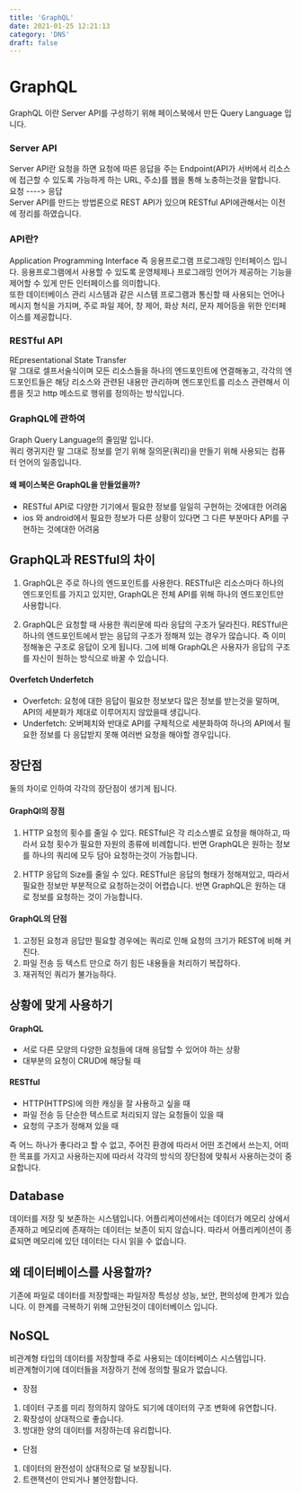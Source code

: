 ```yaml
---
title: 'GraphQL'
date: 2021-01-25 12:21:13
category: 'DNS'
draft: false
---
```


# GraphQL

GraphQL 이란 Server API를 구성하기 위해 페이스북에서 만든 Query Language 입니다.

### Server API

Server API란 요청을 하면 요청에 따른 응답을 주는 Endpoint(API가 서버에서 리소스에 접근할 수 있도록 가능하게 하는 URL, 주소)를 웹을 통해 노충하는것을 말합니다.  
요청 ----> 응답  
Server API를 만드는 방법론으로 REST API가 있으며 RESTful API에관해서는 이전에 정리를 하였습니다.

### API란?

Application Programming Interface 즉 응용프로그램 프로그래밍 인터페이스 입니다.
응용프로그램에서 사용할 수 있도록 운영체제나 프로그래밍 언어가 제공하는 기능을 제어할 수 있게 만든 인터페이스를 의미합니다.  
또한 데이터베이스 관리 시스템과 같은 시스템 프로그램과 통신할 때 사용되는 언어나 메시지 형식을 가지며,
주로 파일 제어, 창 제어, 화상 처리, 문자 제어등을 위한 인터페이스를 제공합니다.

### RESTful API

REpresentational State Transfer  
말 그대로 셀프서술식이며 모든 리소스들을 하나의 엔드포인트에 연결해놓고, 각각의 엔드포인트들은 해당 리소스와 관련된 내용만 관리하며
엔드포인트를 리소스 관련해서 이름을 짓고 http 메소드로 행위를 정의하는 방식입니다.

### GraphQL에 관하여

Graph Query Language의 줄임말 입니다.  
쿼리 랭귀지란 말 그대로 정보를 얻기 위해 질의문(쿼리)을 만들기 위해 사용되는 컴퓨터 언어의 일종입니다.

#### 왜 페이스북은 GraphQL을 만들었을까?

- RESTful API로 다양한 기기에서 필요한 정보를 일일히 구현하는 것에대한 어려움
- ios 와 android에서 필요한 정보가 다른 상황이 있다면 그 다른 부분마다 API를 구현하는 것에대한 어려움

## GraphQL과 RESTful의 차이

1. GraphQL은 주로 하나의 엔드포인트를 사용한다.
   RESTful은 리소스마다 하나의 엔드포인트를 가지고 있지만, GraphQL은 전체 API를 위해 하나의 엔드포인트만 사용합니다.

2. GraphQL은 요청할 때 사용한 쿼리문에 따라 응답의 구조가 달라진다.
   RESTful은 하나의 엔드포인트에서 받는 응답의 구조가 정해져 있는 경우가 많습니다. 즉 이미 정해놓은 구조로 응답이 오게 됩니다.
   그에 비해 GraphQL은 사용자가 응답의 구조를 자신이 원하는 방식으로 바꿀 수 있습니다.

#### Overfetch Underfetch

- Overfetch: 요청에 대한 응답이 필요한 정보보다 많은 정보를 받는것을 말하며, API의 세분화가 제대로 이루어지지 않았을때 생깁니다.
- Underfetch: 오버페치와 반대로 API를 구체적으로 세분화하여 하나의 API에서 필요한 정보를 다 응답받지 못해 여러번 요청을 해야할 경우입니다.

## 장단점

둘의 차이로 인하여 각각의 장단점이 생기게 됩니다.

#### GraphQl의 장점

1. HTTP 요청의 횟수를 줄일 수 있다.
   RESTful은 각 리소스별로 요청을 해야하고, 따라서 요청 횟수가 필요한 자원의 종류에 비례합니다.
   반면 GraphQL은 원하는 정보를 하나의 쿼리에 모두 담아 요청하는것이 가능합니다.

2. HTTP 응답의 Size를 줄일 수 있다.
   RESTful은 응답의 형태가 정해져있고, 따라서 필요한 정보만 부분적으로 요청하는것이 어렵습니다.
   반면 GraphQL은 원하는 대로 정보를 요청하는 것이 가능합니다.

#### GraphQL의 단점

1. 고정된 요청과 응답만 필요할 경우에는 쿼리로 인해 요청의 크기가 REST에 비해 커진다.
2. 파일 전송 등 텍스트 만으로 하기 힘든 내용들을 처리하기 복잡하다.
3. 재귀적인 쿼리가 불가능하다.

## 상황에 맞게 사용하기

#### GraphQL

- 서로 다른 모양의 다양한 요청들에 대해 응답할 수 있어야 하는 상황
- 대부분의 요청이 CRUD에 해당될 때

#### RESTful

- HTTP(HTTPS)에 의한 캐싱을 잘 사용하고 싶을 때
- 파일 전송 등 단순한 텍스트로 처리되지 않는 요청들이 있을 때
- 요청의 구조가 정해져 있을 때

즉 어느 하나가 좋다라고 할 수 없고, 주어진 환경에 따라서 어떤 조건에서 쓰는지, 어떠한 목표를 가지고 사용하는지에 따라서
각각의 방식의 장단점에 맞춰서 사용하는것이 중요합니다.

## Database

데이터를 저장 및 보존하는 시스템입니다.
어플리케이션에서는 데이터가 메모리 상에서 존재하고 메모리에 존재하는 데이터는 보존이 되지 않습니다.
따라서 어플리케이션이 종료되면 메모리에 있던 데이터는 다시 읽을 수 없습니다.

## 왜 데이터베이스를 사용할까?

기존에 파일로 데이터를 저장할때는 파일저장 특성상 성능, 보안, 편의성에 한계가 있습니다.
이 한계를 극복하기 위해 고안된것이 데이터베이스 입니다.

## NoSQL

비관계형 타입의 데이터를 저장할때 주로 사용되는 데이터베이스 시스템입니다.  
비관계형이기에 데이터들을 저장하기 전에 정의할 필요가 없습니다.

- 장점

1. 데이터 구조를 미리 정의하지 않아도 되기에 데이터의 구조 변화에 유연합니다.
2. 확장성이 상대적으로 좋습니다.
3. 방대한 양의 데이터를 저장하는데 유리합니다.

- 단점

1. 데이터의 완전성이 상대적으로 덜 보장됩니다.
2. 트랜잭션이 안되거나 불안정합니다.
